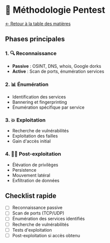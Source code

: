 # 🎯 Méthodologie Pentest

[← Retour à la table des matières](../README.md)

## Phases principales

### 1. 🔍 Reconnaissance
- **Passive** : OSINT, DNS, whois, Google dorks
- **Active** : Scan de ports, énumération services

### 2. 📊 Énumération  
- Identification des services
- Bannering et fingerprinting
- Énumération spécifique par service

### 3. 💥 Exploitation
- Recherche de vulnérabilités
- Exploitation des failles
- Gain d'accès initial

### 4. 🏴‍☠️ Post-exploitation
- Élévation de privilèges
- Persistence
- Mouvement latéral
- Exfiltration de données

## Checklist rapide

- [ ] Reconnaissance passive
- [ ] Scan de ports (TCP/UDP)
- [ ] Énumération des services identifiés
- [ ] Recherche de vulnérabilités
- [ ] Tests d'exploitation
- [ ] Post-exploitation si accès obtenu